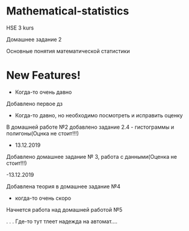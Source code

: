 # Mathematical-statistics
HSE 3 kurs

Домашнее задание 2

Основные понятия математической статистики


# New Features!

- Когда-то  очень давно

Добавлено первое дз

- Когда-то  давно, но необходимо посмотреть и исправить оценку

В домашней работе №2 добавлено задание 2.4 - гистограммы и полигоны(Оцнка не стоит!!!)

- 13.12.2019

Добавлено домашнее задание № 3, работа с данными(Оценка не стоит!!!)

-13.12.2019

Добавлена теория  в домашнее задание №4 

- когда-то очень скоро

Начнется работа над домашней работой №5

.
.
.
Где-то тут тлеет надежда на автомат....

